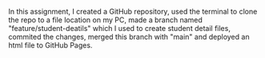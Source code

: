 In this assignment, I created a GitHub repository, used the terminal to clone the repo to a file location on my PC, made a branch named "feature/student-deatils" which I used to create student detail files, commited the changes, merged this branch with "main" and deployed an html file to GitHub Pages.